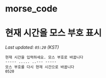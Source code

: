 # morse_code
# 현재 시간을 모스 부호 표시
<!-- MORSE_TIME_START -->
_Last updated: `05:20` (KST)_

```
현재 시간을 입력하세요. 모스 부호로 바꿉니다
----- ..... ..--- -----
모스 부호를 다시 현재 시간으로 바꿉니다
0520
```
<!-- MORSE_TIME_END -->
